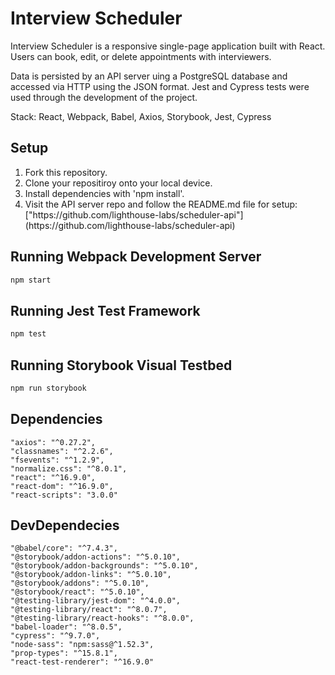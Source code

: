 # Interview Scheduler
Interview Scheduler is a responsive single-page application built with React. Users can book, edit, or delete appointments with interviewers.

Data is persisted by an API server uing a PostgreSQL database and accessed via HTTP using the JSON format. Jest and Cypress tests were used through the development of the project.

Stack: React, Webpack, Babel, Axios, Storybook, Jest, Cypress


## Setup
<ol>
  <li>Fork this repository.</li>
  <li>Clone your repositiroy onto your local device.</li>
  <li>Install dependencies with 'npm install'.</li>
  <li>Visit the API server repo and follow the README.md file for setup: ["https://github.com/lighthouse-labs/scheduler-api"](https://github.com/lighthouse-labs/scheduler-api)</li>
</ol>

## Running Webpack Development Server

```sh
npm start
```

## Running Jest Test Framework

```sh
npm test
```

## Running Storybook Visual Testbed

```sh
npm run storybook
```
## Dependencies
    "axios": "^0.27.2",
    "classnames": "^2.2.6",
    "fsevents": "^1.2.9",
    "normalize.css": "^8.0.1",
    "react": "^16.9.0",
    "react-dom": "^16.9.0",
    "react-scripts": "3.0.0"

## DevDependecies
    "@babel/core": "^7.4.3",
    "@storybook/addon-actions": "^5.0.10",
    "@storybook/addon-backgrounds": "^5.0.10",
    "@storybook/addon-links": "^5.0.10",
    "@storybook/addons": "^5.0.10",
    "@storybook/react": "^5.0.10",
    "@testing-library/jest-dom": "^4.0.0",
    "@testing-library/react": "^8.0.7",
    "@testing-library/react-hooks": "^8.0.0",
    "babel-loader": "^8.0.5",
    "cypress": "^9.7.0",
    "node-sass": "npm:sass@^1.52.3",
    "prop-types": "^15.8.1",
    "react-test-renderer": "^16.9.0"